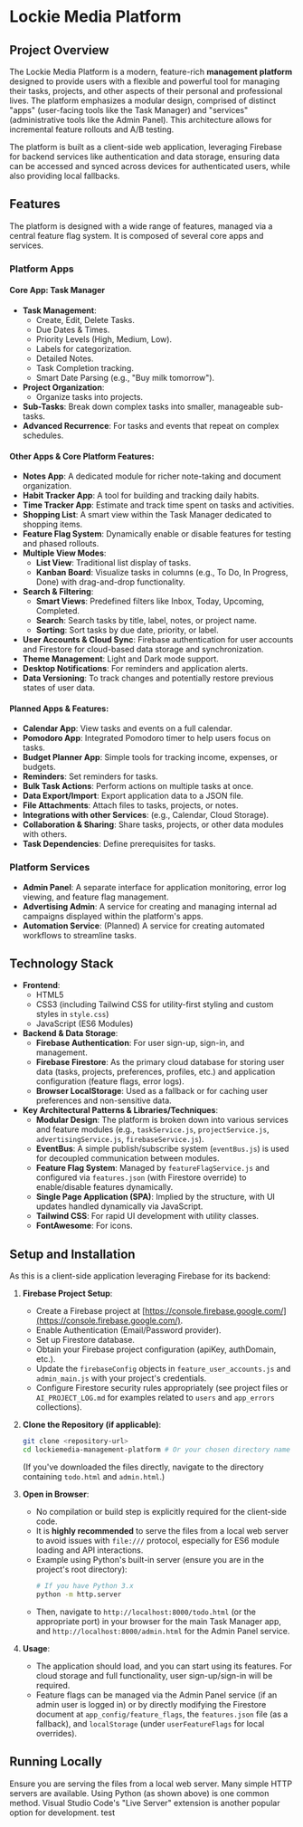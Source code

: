 # Lockie Media Platform

## Project Overview

The Lockie Media Platform is a modern, feature-rich **management platform** designed to provide users with a flexible and powerful tool for managing their tasks, projects, and other aspects of their personal and professional lives. The platform emphasizes a modular design, comprised of distinct "apps" (user-facing tools like the Task Manager) and "services" (administrative tools like the Admin Panel). This architecture allows for incremental feature rollouts and A/B testing.

The platform is built as a client-side web application, leveraging Firebase for backend services like authentication and data storage, ensuring data can be accessed and synced across devices for authenticated users, while also providing local fallbacks.

## Features

The platform is designed with a wide range of features, managed via a central feature flag system. It is composed of several core apps and services.

### Platform Apps

#### Core App: Task Manager
* **Task Management**:
    * Create, Edit, Delete Tasks.
    * Due Dates & Times.
    * Priority Levels (High, Medium, Low).
    * Labels for categorization.
    * Detailed Notes.
    * Task Completion tracking.
    * Smart Date Parsing (e.g., "Buy milk tomorrow").
* **Project Organization**:
    * Organize tasks into projects.
* **Sub-Tasks**: Break down complex tasks into smaller, manageable sub-tasks.
* **Advanced Recurrence**: For tasks and events that repeat on complex schedules.

#### Other Apps & Core Platform Features:
* **Notes App**: A dedicated module for richer note-taking and document organization.
* **Habit Tracker App**: A tool for building and tracking daily habits.
* **Time Tracker App**: Estimate and track time spent on tasks and activities.
* **Shopping List**: A smart view within the Task Manager dedicated to shopping items.
* **Feature Flag System**: Dynamically enable or disable features for testing and phased rollouts.
* **Multiple View Modes**:
    * **List View**: Traditional list display of tasks.
    * **Kanban Board**: Visualize tasks in columns (e.g., To Do, In Progress, Done) with drag-and-drop functionality.
* **Search & Filtering**:
    * **Smart Views**: Predefined filters like Inbox, Today, Upcoming, Completed.
    * **Search**: Search tasks by title, label, notes, or project name.
    * **Sorting**: Sort tasks by due date, priority, or label.
* **User Accounts & Cloud Sync**: Firebase authentication for user accounts and Firestore for cloud-based data storage and synchronization.
* **Theme Management**: Light and Dark mode support.
* **Desktop Notifications**: For reminders and application alerts.
* **Data Versioning**: To track changes and potentially restore previous states of user data.

#### Planned Apps & Features:
* **Calendar App**: View tasks and events on a full calendar.
* **Pomodoro App**: Integrated Pomodoro timer to help users focus on tasks.
* **Budget Planner App**: Simple tools for tracking income, expenses, or budgets.
* **Reminders**: Set reminders for tasks.
* **Bulk Task Actions**: Perform actions on multiple tasks at once.
* **Data Export/Import**: Export application data to a JSON file.
* **File Attachments**: Attach files to tasks, projects, or notes.
* **Integrations with other Services**: (e.g., Calendar, Cloud Storage).
* **Collaboration & Sharing**: Share tasks, projects, or other data modules with others.
* **Task Dependencies**: Define prerequisites for tasks.

### Platform Services
* **Admin Panel**: A separate interface for application monitoring, error log viewing, and feature flag management.
* **Advertising Admin**: A service for creating and managing internal ad campaigns displayed within the platform's apps.
* **Automation Service**: (Planned) A service for creating automated workflows to streamline tasks.

## Technology Stack

* **Frontend**:
    * HTML5
    * CSS3 (including Tailwind CSS for utility-first styling and custom styles in `style.css`)
    * JavaScript (ES6 Modules)
* **Backend & Data Storage**:
    * **Firebase Authentication**: For user sign-up, sign-in, and management.
    * **Firebase Firestore**: As the primary cloud database for storing user data (tasks, projects, preferences, profiles, etc.) and application configuration (feature flags, error logs).
    * **Browser LocalStorage**: Used as a fallback or for caching user preferences and non-sensitive data.
* **Key Architectural Patterns & Libraries/Techniques**:
    * **Modular Design**: The platform is broken down into various services and feature modules (e.g., `taskService.js`, `projectService.js`, `advertisingService.js`, `firebaseService.js`).
    * **EventBus**: A simple publish/subscribe system (`eventBus.js`) is used for decoupled communication between modules.
    * **Feature Flag System**: Managed by `featureFlagService.js` and configured via `features.json` (with Firestore override) to enable/disable features dynamically.
    * **Single Page Application (SPA)**: Implied by the structure, with UI updates handled dynamically via JavaScript.
    * **Tailwind CSS**: For rapid UI development with utility classes.
    * **FontAwesome**: For icons.

## Setup and Installation

As this is a client-side application leveraging Firebase for its backend:

1.  **Firebase Project Setup**:
    * Create a Firebase project at [https://console.firebase.google.com/](https://console.firebase.google.com/).
    * Enable Authentication (Email/Password provider).
    * Set up Firestore database.
    * Obtain your Firebase project configuration (apiKey, authDomain, etc.).
    * Update the `firebaseConfig` objects in `feature_user_accounts.js` and `admin_main.js` with your project's credentials.
    * Configure Firestore security rules appropriately (see project files or `AI_PROJECT_LOG.md` for examples related to `users` and `app_errors` collections).

2.  **Clone the Repository (if applicable)**:
    ```bash
    git clone <repository-url>
    cd lockiemedia-management-platform # Or your chosen directory name
    ```
    (If you've downloaded the files directly, navigate to the directory containing `todo.html` and `admin.html`.)

3.  **Open in Browser**:
    * No compilation or build step is explicitly required for the client-side code.
    * It is **highly recommended** to serve the files from a local web server to avoid issues with `file:///` protocol, especially for ES6 module loading and API interactions.
    * Example using Python's built-in server (ensure you are in the project's root directory):
      ```bash
      # If you have Python 3.x
      python -m http.server
      ```
    * Then, navigate to `http://localhost:8000/todo.html` (or the appropriate port) in your browser for the main Task Manager app, and `http://localhost:8000/admin.html` for the Admin Panel service.

4.  **Usage**:
    * The application should load, and you can start using its features. For cloud storage and full functionality, user sign-up/sign-in will be required.
    * Feature flags can be managed via the Admin Panel service (if an admin user is logged in) or by directly modifying the Firestore document at `app_config/feature_flags`, the `features.json` file (as a fallback), and `localStorage` (under `userFeatureFlags` for local overrides).

## Running Locally

Ensure you are serving the files from a local web server. Many simple HTTP servers are available. Using Python (as shown above) is one common method. Visual Studio Code's "Live Server" extension is another popular option for development. test